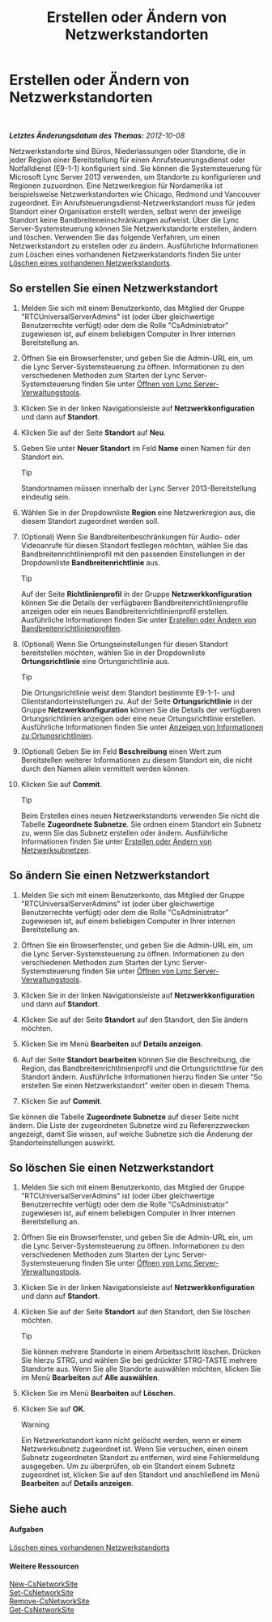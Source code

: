 ﻿---
title: Erstellen oder Ändern von Netzwerkstandorten
TOCTitle: Erstellen oder Ändern von Netzwerkstandorten
ms:assetid: 358aa08a-c5bc-45fc-8017-19e6202f88c5
ms:mtpsurl: https://technet.microsoft.com/de-de/library/Gg520975(v=OCS.15)
ms:contentKeyID: 49293643
ms.date: 05/19/2016
mtps_version: v=OCS.15
ms.translationtype: HT
---

# Erstellen oder Ändern von Netzwerkstandorten

 

_**Letztes Änderungsdatum des Themas:** 2012-10-08_

Netzwerkstandorte sind Büros, Niederlassungen oder Standorte, die in jeder Region einer Bereitstellung für einen Anrufsteuerungsdienst oder Notfalldienst (E9-1-1) konfiguriert sind. Sie können die Systemsteuerung für Microsoft Lync Server 2013 verwenden, um Standorte zu konfigurieren und Regionen zuzuordnen. Eine Netzwerkregion für Nordamerika ist beispielsweise Netzwerkstandorten wie Chicago, Redmond und Vancouver zugeordnet. Ein Anrufsteuerungsdienst-Netzwerkstandort muss für jeden Standort einer Organisation erstellt werden, selbst wenn der jeweilige Standort keine Bandbreiteneinschränkungen aufweist. Über die Lync Server-Systemsteuerung können Sie Netzwerkstandorte erstellen, ändern und löschen. Verwenden Sie das folgende Verfahren, um einen Netzwerkstandort zu erstellen oder zu ändern. Ausführliche Informationen zum Löschen eines vorhandenen Netzwerkstandorts finden Sie unter [Löschen eines vorhandenen Netzwerkstandorts](lync-server-2013-deleting-an-existing-network-site.md).

## So erstellen Sie einen Netzwerkstandort

1.  Melden Sie sich mit einem Benutzerkonto, das Mitglied der Gruppe "RTCUniversalServerAdmins" ist (oder über gleichwertige Benutzerrechte verfügt) oder dem die Rolle "CsAdministrator" zugewiesen ist, auf einem beliebigen Computer in Ihrer internen Bereitstellung an.

2.  Öffnen Sie ein Browserfenster, und geben Sie die Admin-URL ein, um die Lync Server-Systemsteuerung zu öffnen. Informationen zu den verschiedenen Methoden zum Starten der Lync Server-Systemsteuerung finden Sie unter [Öffnen von Lync Server-Verwaltungstools](lync-server-2013-open-lync-server-administrative-tools.md).

3.  Klicken Sie in der linken Navigationsleiste auf **Netzwerkkonfiguration** und dann auf **Standort**.

4.  Klicken Sie auf der Seite **Standort** auf **Neu**.

5.  Geben Sie unter **Neuer Standort** im Feld **Name** einen Namen für den Standort ein.
    

    > [!TIP]
    > Standortnamen müssen innerhalb der Lync Server 2013-Bereitstellung eindeutig sein.



6.  Wählen Sie in der Dropdownliste **Region** eine Netzwerkregion aus, die diesem Standort zugeordnet werden soll.

7.  (Optional) Wenn Sie Bandbreitenbeschränkungen für Audio- oder Videoanrufe für diesen Standort festlegen möchten, wählen Sie das Bandbreitenrichtlinienprofil mit den passenden Einstellungen in der Dropdownliste **Bandbreitenrichtlinie** aus.
    

    > [!TIP]
    > Auf der Seite <STRONG>Richtlinienprofil</STRONG> in der Gruppe <STRONG>Netzwerkkonfiguration</STRONG> können Sie die Details der verfügbaren Bandbreitenrichtlinienprofile anzeigen oder ein neues Bandbreitenrichtlinienprofil erstellen. Ausführliche Informationen finden Sie unter <A href="lync-server-2013-creating-or-modifying-bandwidth-policy-profiles.md">Erstellen oder Ändern von Bandbreitenrichtlinienprofilen</A>.



8.  (Optional) Wenn Sie Ortungseinstellungen für diesen Standort bereitstellen möchten, wählen Sie in der Dropdownliste **Ortungsrichtlinie** eine Ortungsrichtlinie aus.
    

    > [!TIP]
    > Die Ortungsrichtlinie weist dem Standort bestimmte E9-1-1- und Clientstandorteinstellungen zu. Auf der Seite <STRONG>Ortungsrichtlinie</STRONG> in der Gruppe <STRONG>Netzwerkkonfiguration</STRONG> können Sie die Details der verfügbaren Ortungsrichtlinien anzeigen oder eine neue Ortungsrichtlinie erstellen. Ausführliche Informationen finden Sie unter <A href="lync-server-2013-viewing-location-policy-information.md">Anzeigen von Informationen zu Ortungsrichtlinien</A>.



9.  (Optional) Geben Sie im Feld **Beschreibung** einen Wert zum Bereitstellen weiterer Informationen zu diesem Standort ein, die nicht durch den Namen allein vermittelt werden können.

10. Klicken Sie auf **Commit**.
    

    > [!TIP]
    > Beim Erstellen eines neuen Netzwerkstandorts verwenden Sie nicht die Tabelle <STRONG>Zugeordnete Subnetze</STRONG>. Sie ordnen einem Standort ein Subnetz zu, wenn Sie das Subnetz erstellen oder ändern. Ausführliche Informationen finden Sie unter <A href="lync-server-2013-create-or-modify-network-subnets.md">Erstellen oder Ändern von Netzwerksubnetzen</A>.



## So ändern Sie einen Netzwerkstandort

1.  Melden Sie sich mit einem Benutzerkonto, das Mitglied der Gruppe "RTCUniversalServerAdmins" ist (oder über gleichwertige Benutzerrechte verfügt) oder dem die Rolle "CsAdministrator" zugewiesen ist, auf einem beliebigen Computer in Ihrer internen Bereitstellung an.

2.  Öffnen Sie ein Browserfenster, und geben Sie die Admin-URL ein, um die Lync Server-Systemsteuerung zu öffnen. Informationen zu den verschiedenen Methoden zum Starten der Lync Server-Systemsteuerung finden Sie unter [Öffnen von Lync Server-Verwaltungstools](lync-server-2013-open-lync-server-administrative-tools.md).

3.  Klicken Sie in der linken Navigationsleiste auf **Netzwerkkonfiguration** und dann auf **Standort**.

4.  Klicken Sie auf der Seite **Standort** auf den Standort, den Sie ändern möchten.

5.  Klicken Sie im Menü **Bearbeiten** auf **Details anzeigen**.

6.  Auf der Seite **Standort bearbeiten** können Sie die Beschreibung, die Region, das Bandbreitenrichtlinienprofil und die Ortungsrichtlinie für den Standort ändern. Ausführliche Informationen hierzu finden Sie unter "So erstellen Sie einen Netzwerkstandort" weiter oben in diesem Thema.

7.  Klicken Sie auf **Commit**.

Sie können die Tabelle **Zugeordnete Subnetze** auf dieser Seite nicht ändern. Die Liste der zugeordneten Subnetze wird zu Referenzzwecken angezeigt, damit Sie wissen, auf welche Subnetze sich die Änderung der Standorteinstellungen auswirkt.

## So löschen Sie einen Netzwerkstandort

1.  Melden Sie sich mit einem Benutzerkonto, das Mitglied der Gruppe "RTCUniversalServerAdmins" ist (oder über gleichwertige Benutzerrechte verfügt) oder dem die Rolle "CsAdministrator" zugewiesen ist, auf einem beliebigen Computer in Ihrer internen Bereitstellung an.

2.  Öffnen Sie ein Browserfenster, und geben Sie die Admin-URL ein, um die Lync Server-Systemsteuerung zu öffnen. Informationen zu den verschiedenen Methoden zum Starten der Lync Server-Systemsteuerung finden Sie unter [Öffnen von Lync Server-Verwaltungstools](lync-server-2013-open-lync-server-administrative-tools.md).

3.  Klicken Sie in der linken Navigationsleiste auf **Netzwerkkonfiguration** und dann auf **Standort**.

4.  Klicken Sie auf der Seite **Standort** auf den Standort, den Sie löschen möchten.
    

    > [!TIP]
    > Sie können mehrere Standorte in einem Arbeitsschritt löschen. Drücken Sie hierzu STRG, und wählen Sie bei gedrückter STRG-TASTE mehrere Standorte aus. Wenn Sie alle Standorte auswählen möchten, klicken Sie im Menü <STRONG>Bearbeiten</STRONG> auf <STRONG>Alle auswählen</STRONG>.



5.  Klicken Sie im Menü **Bearbeiten** auf **Löschen**.

6.  Klicken Sie auf **OK**.
    

    > [!WARNING]
    > Ein Netzwerkstandort kann nicht gelöscht werden, wenn er einem Netzwerksubnetz zugeordnet ist. Wenn Sie versuchen, einen einem Subnetz zugeordneten Standort zu entfernen, wird eine Fehlermeldung ausgegeben. Um zu überprüfen, ob ein Standort einem Subnetz zugeordnet ist, klicken Sie auf den Standort und anschließend im Menü <STRONG>Bearbeiten</STRONG> auf <STRONG>Details anzeigen</STRONG>.



## Siehe auch

#### Aufgaben

[Löschen eines vorhandenen Netzwerkstandorts](lync-server-2013-deleting-an-existing-network-site.md)  

#### Weitere Ressourcen

[New-CsNetworkSite](new-csnetworksite.md)  
[Set-CsNetworkSite](set-csnetworksite.md)  
[Remove-CsNetworkSite](remove-csnetworksite.md)  
[Get-CsNetworkSite](get-csnetworksite.md)


